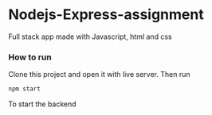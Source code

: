 # Nodejs-Express-assignment

Full stack app made with Javascript, html and css

### How to run

Clone this project and open it with live server. Then run

```bash
npm start
```

To start the backend
